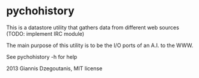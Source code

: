 pychohistory
============

This is a datastore utility that gathers data from different web sources (TODO: implement IRC module)

The main purpose of this utility is to be the I/O ports of an A.I. to the WWW.

See pychohistory -h for help


2013 Giannis Dzegoutanis, MIT license